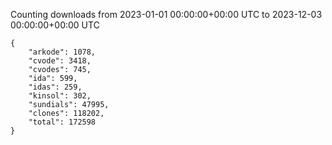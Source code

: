 
Counting downloads from 2023-01-01 00:00:00+00:00 UTC to 2023-12-03 00:00:00+00:00 UTC

```
{
    "arkode": 1078,
    "cvode": 3418,
    "cvodes": 745,
    "ida": 599,
    "idas": 259,
    "kinsol": 302,
    "sundials": 47995,
    "clones": 118202,
    "total": 172598
}
```
